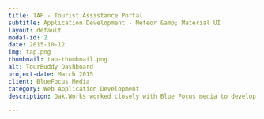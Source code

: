```yaml
---
title: TAP - Tourist Assistance Portal
subtitle: Application Development - Meteor &amp; Material UI
layout: default
modal-id: 2
date: 2015-10-12
img: tap.png
thumbnail: tap-thumbnail.png
alt: TourBuddy Dashboard
project-date: March 2015
client: BlueFocus Media
category: Web Application Development
description: Oak.Works worked closely with Blue Focus media to develop a new version of their existing Content Management System &amp; API which powers their TAP (Tourist Assistance Portal) kiosk.  The application enables Blue Focus Media to deliver content, track user interactions and visually display collected data to their customers on the TAP kiosks. TAP devices are stationed throughout various cities and enable tourists to explore various aspects of a location.

---
```

